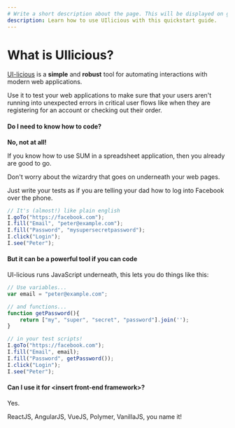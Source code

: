 ```yaml
---
# Write a short description about the page. This will be displayed on google search results.
description: Learn how to use UIlicious with this quickstart guide.
---
```


# What is UIlicious?

[UI-licious](https://uilicious.com/) is a **simple** and **robust** tool for automating interactions with modern web applications.

Use it to test your web applications to make sure that your users aren't running into unexpected errors in critical user flows like when they are registering for an account or checking out their order.

#### Do I need to know how to code? <a href="#do-i-need-to-know-how-to-code" id="do-i-need-to-know-how-to-code"></a>

**No, not at all!**

If you know how to use SUM in a spreadsheet application, then you already are good to go.

Don't worry about the wizardry that goes on underneath your web pages.

Just write your tests as if you are telling your dad how to log into Facebook over the phone.

```javascript
// It's (almost!) like plain english
I.goTo("https://facebook.com");
I.fill("Email", "peter@example.com");
I.fill("Password", "mysupersecretpassword");
I.click("Login");
I.see("Peter");
```

#### But it can be a powerful tool if you can code <a href="#but-it-can-be-a-powerful-tool-if-you-can-code" id="but-it-can-be-a-powerful-tool-if-you-can-code"></a>

UI-licious runs JavaScript underneath, this lets you do things like this:

```javascript
// Use variables...
var email = "peter@example.com";

// and functions...
function getPassword(){
    return ["my", "super", "secret", "password"].join('');
}

// in your test scripts!
I.goTo("https://facebook.com");
I.fill("Email", email);
I.fill("Password", getPassword());
I.click("Login");
I.see("Peter");
```

#### Can I use it for \<insert front-end framework>? <a href="#can-i-use-it-for-insert-front-end-framework" id="can-i-use-it-for-insert-front-end-framework"></a>

Yes.

ReactJS, AngularJS, VueJS, Polymer, VanillaJS, you name it!

